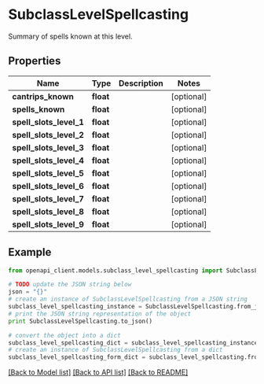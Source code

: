 # SubclassLevelSpellcasting

Summary of spells known at this level.

## Properties
Name | Type | Description | Notes
------------ | ------------- | ------------- | -------------
**cantrips_known** | **float** |  | [optional] 
**spells_known** | **float** |  | [optional] 
**spell_slots_level_1** | **float** |  | [optional] 
**spell_slots_level_2** | **float** |  | [optional] 
**spell_slots_level_3** | **float** |  | [optional] 
**spell_slots_level_4** | **float** |  | [optional] 
**spell_slots_level_5** | **float** |  | [optional] 
**spell_slots_level_6** | **float** |  | [optional] 
**spell_slots_level_7** | **float** |  | [optional] 
**spell_slots_level_8** | **float** |  | [optional] 
**spell_slots_level_9** | **float** |  | [optional] 

## Example

```python
from openapi_client.models.subclass_level_spellcasting import SubclassLevelSpellcasting

# TODO update the JSON string below
json = "{}"
# create an instance of SubclassLevelSpellcasting from a JSON string
subclass_level_spellcasting_instance = SubclassLevelSpellcasting.from_json(json)
# print the JSON string representation of the object
print SubclassLevelSpellcasting.to_json()

# convert the object into a dict
subclass_level_spellcasting_dict = subclass_level_spellcasting_instance.to_dict()
# create an instance of SubclassLevelSpellcasting from a dict
subclass_level_spellcasting_form_dict = subclass_level_spellcasting.from_dict(subclass_level_spellcasting_dict)
```
[[Back to Model list]](../README.md#documentation-for-models) [[Back to API list]](../README.md#documentation-for-api-endpoints) [[Back to README]](../README.md)


